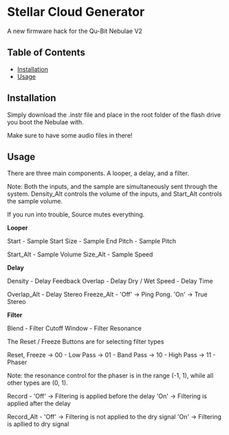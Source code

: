 # Stellar Cloud Generator

A new firmware hack for the Qu-Bit Nebulae V2

## Table of Contents

- [Installation](#installation)
- [Usage](#usage)

## Installation

Simply download the .instr file and place in the root folder of the flash drive you boot the Nebulae with.

Make sure to have some audio files in there!

## Usage

There are three main components. A looper, a delay, and a filter.

Note: Both the inputs, and the sample are simultaneously sent through the system. Density_Alt controls the volume of the inputs, and Start_Alt controls the sample volume. 

If you run into trouble, Source mutes everything.


__Looper__

Start       - Sample Start
Size        - Sample End
Pitch       - Sample Pitch

Start_Alt   - Sample Volume
Size_Alt    - Sample Speed

__Delay__

Density     - Delay Feedback
Overlap     - Delay Dry / Wet
Speed       - Delay Time

Overlap_Alt - Delay Stereo
Freeze_Alt  -   'Off'   -> Ping Pong. 
                'On'    -> True Stereo

__Filter__

Blend       - Filter Cutoff
Window      - Filter Resonance

The Reset / Freeze Buttons are for selecting filter types

Reset, Freeze   -> 00 - Low Pass
                -> 01 - Band Pass
                -> 10 - High Pass
                -> 11 - Phaser

Note: the resonance control for the phaser is in the range (-1, 1), while all other types are (0, 1).

Record      -   'Off'   -> Filtering is applied before the delay
                'On'    -> Filtering is applied after the delay

Record_Alt  -   'Off'   -> Filtering is not applied to the dry signal
                'On'    -> Filtering is apllied to dry signal
